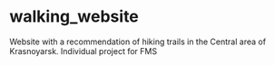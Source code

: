 # walking_website
Website with a recommendation of hiking trails in the Central area of Krasnoyarsk. Individual project for FMS